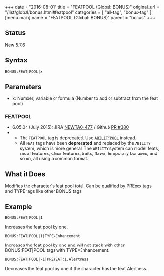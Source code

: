 +++
date = "2016-08-01"
title = "FEATPOOL (Global: BONUS)"
original_url = "/list/global/bonus.html#featpool"
categories = [ "all-tag", "bonus-tag" ]
[menu.main]
    name = "FEATPOOL (Global: BONUS)"
    parent = "bonus"
+++

## Status

New 5.7.6

## Syntax

`BONUS:FEAT|POOL|x`

## Parameters

-   x: Number, variable or formula (Number to add or
    subtract from the feat pool)



### FEATPOOL

-   6.05.04 (July 2015): JIRA
    [NEWTAG-477](http://jira.pcgen.org/browse/NEWTAG-477) / Github [PR
    \#380](https://github.com/PCGen/pcgen/pull/380)
-   -   The `FEATPOOL` tag is deprecated. Use
        [`ABILITYPOOL`](/list/global/bonus/abilitypool.html) instead.
    -   All `FEAT` tags have been **deprecated** and replaced by the
        `ABILITY` system, which is more general. The `ABILITY` system
        can model feats, racial features, class features, traits, flaws,
        temporary bonuses, and so on, all using a common format.

<div class="deprecated">

What it Does
------------

Modifies the character's feat pool total. Can be qualified by PRExxx
tags and TYPE tags like other BONUS tags.

Example
-------

`BONUS:FEAT|POOL|1`

Increases the feat pool by one.

`BONUS:FEAT|POOL|1|TYPE=Enhancement`

Increases the feat pool by one and will not stack with other
BONUS:FEAT|POOL tags with TYPE=Enhancement.

`BONUS:FEAT|POOL|-1|PREFEAT:1,Alertness`

Decreases the feat pool by one if the character has the feat Alertness.

</div>

